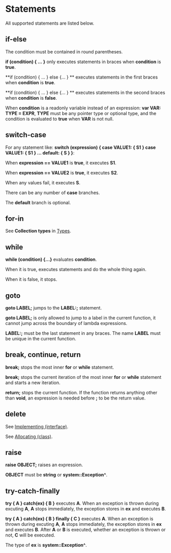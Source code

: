 # Statements

All supported statements are listed below.

## if-else

The condition must be contained in round parentheses.

**if (condition) { ... }** only executes statements in braces when **condition** is **true**.

**if (condition) { ... } else {... } ** executes statements in the first braces when **condition** is **true**.

**if (condition) { ... } else {... } ** executes statements in the second braces when **condition** is **false**.

When **condition** is a readonly variable instead of an expression: **var VAR: TYPE = EXPR**, **TYPE** must be any pointer type or optional type, and the condition is evaluated to **true** when **VAR** is not null.

## switch-case

For any statement like: **switch (expression) { case VALUE1: { S1 } case VALUE1: { S1 } ... default: { S } }**:

When **expression == VALUE1** is **true**, it executes **S1**.

When **expression == VALUE2** is **true**, it executes **S2**.

When any values fail, it executes **S**.

There can be any number of **case** branches.

The **default** branch is optional.

## for-in

See **Collection types** in [Types](../.././workflow/lang/type.md).

## while

**while (condition) {...}** evaluates **condition**.

When it is true, executes statements and do the whole thing again.

When it is false, it stops.

## goto

**goto LABEL;** jumps to the **LABEL:;** statement.

**goto LABEL;** is only allowed to jump to a label in the current function, it cannot jump across the boundary of lambda expressions.

**LABEL:;** must be the last statement in any braces. The name **LABEL** must be unique in the current function.

## break, continue, return

**break;** stops the most inner **for** or **while** statement.

**break;** stops the current iteration of the most inner **for** or **while** statement and starts a new iteration.

**return;** stops the current function. If the function returns anything other than **void**, an expression is needed before **;** to be the return value.

## delete

See [Implementing (interface)](../.././workflow/lang/interface_new.md).

See [Allocating (class)](../.././workflow/lang/class_new.md).

## raise

**raise OBJECT;** raises an expression.

**OBJECT** must be **string** or **system::Exception^**.

## try-catch-finally

**try { A } catch(ex) { B }** executes **A**. When an exception is thrown during excuting **A**, **A** stops immediately, the exception stores in **ex** and executes **B**.

**try { A } catch(ex) { B } finally { C }** executes **A**. When an exception is thrown during excuting **A**, **A** stops immediately, the exception stores in **ex** and executes **B**. After **A** or **B** is executed, whether an exception is thrown or not, **C** will be executed.

The type of **ex** is **system::Exception^**.

